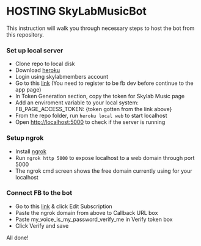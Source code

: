 # HOSTING SkyLabMusicBot #

This instruction will walk you through necessary steps to host the bot from this repository.

### Set up local server ###
* Clone repo to local disk
* Download [heroku](https://devcenter.heroku.com/articles/getting-started-with-nodejs#set-up)
* Login using skylabmembers account
* Go to this [link](https://developers.facebook.com/apps/1439594396111274/messenger/)
(You need to register to be fb dev before continue to the app page)
* In Token Generation section, copy the token for Skylab Music page
* Add an enviroment variable to your local system: FB_PAGE_ACCESS_TOKEN: {token gotten from the link above}
* From the repo folder, run <code>heroku local web</code> to start localhost
* Open [http://localhost:5000](http://localhost:5000) to check if the server is running

### Setup ngrok ###

* Install [ngrok](https://ngrok.com/download)
* Run <code>ngrok http 5000</code> to expose localhost to a web domain through port 5000
* The ngrok cmd screen shows the free domain currently using for your localhost

### Connect FB to the bot ###

* Go to this [link](https://developers.facebook.com/apps/1439594396111274/webhooks/) & click Edit Subscription
* Paste the ngrok domain from above to Callback URL box
* Paste my_voice_is_my_password_verify_me in Verify token box
* Click Verify and save

All done!